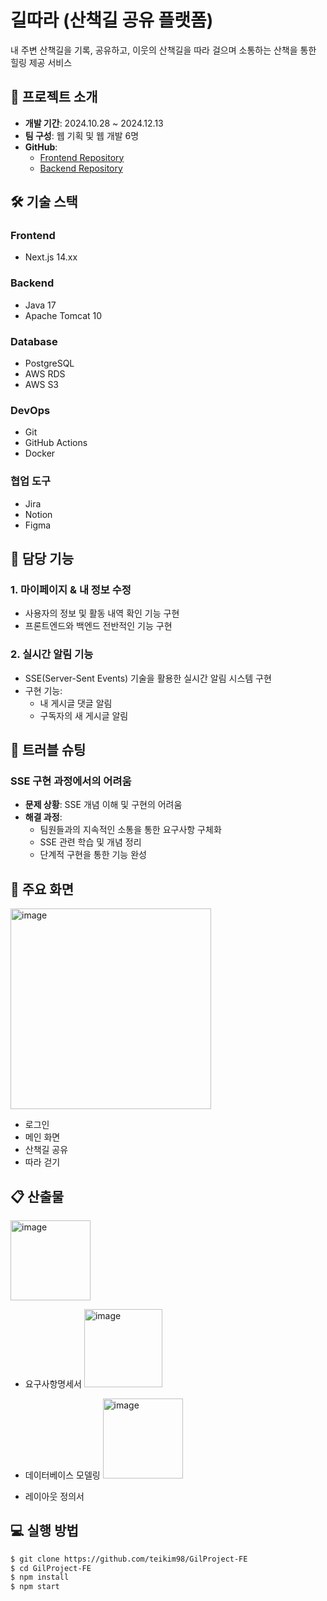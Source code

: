 # 길따라 (산책길 공유 플랫폼)

내 주변 산책길을 기록, 공유하고, 이웃의 산책길을 따라 걸으며 소통하는 산책을 통한 힐링 제공 서비스

## 📌 프로젝트 소개
- **개발 기간**: 2024.10.28 ~ 2024.12.13
- **팀 구성**: 웹 기획 및 웹 개발 6명
- **GitHub**: 
  - [Frontend Repository](https://github.com/teikim98/GilProject-FE)
  - [Backend Repository](https://github.com/momoandsana/Gil-Project-Backend)

## 🛠️ 기술 스택
### Frontend
- Next.js 14.xx

### Backend
- Java 17
- Apache Tomcat 10

### Database
- PostgreSQL
- AWS RDS
- AWS S3

### DevOps
- Git
- GitHub Actions
- Docker

### 협업 도구
- Jira
- Notion
- Figma

## 📂 담당 기능
### 1. 마이페이지 & 내 정보 수정
- 사용자의 정보 및 활동 내역 확인 기능 구현
- 프론트엔드와 백엔드 전반적인 기능 구현

### 2. 실시간 알림 기능
- SSE(Server-Sent Events) 기술을 활용한 실시간 알림 시스템 구현
- 구현 기능:
  - 내 게시글 댓글 알림
  - 구독자의 새 게시글 알림

## 🚀 트러블 슈팅
### SSE 구현 과정에서의 어려움
- **문제 상황**: SSE 개념 이해 및 구현의 어려움
- **해결 과정**: 
  - 팀원들과의 지속적인 소통을 통한 요구사항 구체화
  - SSE 관련 학습 및 개념 정리
  - 단계적 구현을 통한 기능 완성

## 📱 주요 화면
<img width="321" alt="image" src="https://github.com/user-attachments/assets/ea921e76-1db0-4333-8a39-64395d8297af" />

- 로그인
- 메인 화면
- 산책길 공유
- 따라 걷기

## 📋 산출물
<img width="128" alt="image" src="https://github.com/user-attachments/assets/a24c9e6e-0831-4468-b314-20d91a4fd18b" />

- 요구사항명세서
  <img width="125" alt="image" src="https://github.com/user-attachments/assets/6282a77b-9a7f-4994-8853-fb872b987533" />

- 데이터베이스 모델링
  <img width="128" alt="image" src="https://github.com/user-attachments/assets/1d0e37cf-38aa-4d03-9f84-9fdc8df4a4a3" />

- 레이아웃 정의서

## 💻 실행 방법
```bash
$ git clone https://github.com/teikim98/GilProject-FE
$ cd GilProject-FE
$ npm install
$ npm start
```

